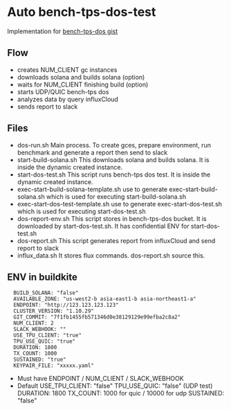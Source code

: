 # Auto bench-tps-dos-test
Implementation for
[bench-tps-dos gist](https://gist.github.com/joeaba/aba74e87dcd45c132a1ba2ddcaa2af7c)

## Flow
+ creates NUM_CLIENT gc instances
+ downloads solana and builds solana (option)
+ waits for NUM_CLIENT finishing build (option)
+ starts UDP/QUIC bench-tps dos
+ analyzes data by query influxCloud
+ sends report to slack

## Files
+ dos-run.sh 
    Main process. To create gces, prepare environment, run benchmark and generate a report then send to slack
+ start-build-solana.sh
    This downloads solana and builds solana. It is inside the dynamic created instance. 
+ start-dos-test.sh
    This script runs bench-tps dos test. It is inside the dynamic created instance. 
+ exec-start-build-solana-template.sh 
   use to generate exec-start-build-solana.sh which is used for executing start-build-solana.sh 
+ exec-start-dos-test-template.sh 
   use to generate exec-start-dos-test.sh which is used for executing start-dos-test.sh
+ dos-report-env.sh 
    This script stores in bench-tps-dos bucket. It is downloaded by start-dos-test.sh. It has confidential ENV for start-dos-test.sh
+ dos-report.sh
    This script generates report from influxCloud and send report to slack
+ influx_data.sh
    It stores flux commands. dos-report.sh source this.

## ENV in buildkite
```
  BUILD_SOLANA: "false"
  AVAILABLE_ZONE: "us-west2-b asia-east1-b asia-northeast1-a"
  ENDPOINT: "http://123.123.123.123"
  CLUSTER_VERSION: "1.10.29"
  GIT_COMMIT: "7f1fb1455fb571346d0e38129129e99efba2c8a2"
  NUM_CLIENT: 2
  SLACK_WEBHOOK: ""
  USE_TPU_CLIENT: "true"
  TPU_USE_QUIC: "true"
  DURATION: 1800
  TX_COUNT: 1000
  SUSTAINED: "true"
  KEYPAIR_FILE: "xxxxx.yaml"
```
+ Must have ENDPOINT / NUM_CLIENT / SLACK_WEBHOOK 
+ Default 
    USE_TPU_CLIENT: "false"
    TPU_USE_QUIC: "false" (UDP test)
    DURATION:  1800
    TX_COUNT:  1000 for quic / 10000 for udp
    SUSTAINED: "false"